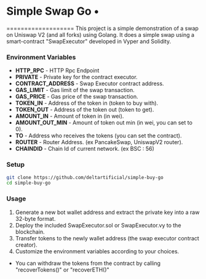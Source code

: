# Simple Swap Go •
===================
This project is a simple demonstration of a swap on Uniswap V2 (and all forks) using Golang. It does a simple swap using a smart-contract "SwapExecutor" developed in Vyper and Solidity.

### Environment Variables

- **HTTP_RPC** - HTTP Rpc Endpoint
- **PRIVATE** - Private key for the contract executor.
- **CONTRACT_ADDRESS** - Swap Executor contract address.
- **GAS_LIMIT** - Gas limit of the swap transaction.
- **GAS_PRICE** - Gas price of the swap transaction.
- **TOKEN_IN** - Address of the token in (token to buy with).
- **TOKEN_OUT** - Address of the token out (token to get).
- **AMOUNT_IN** - Amount of token in (in wei).
- **AMOUNT_OUT_MIN** - Amount of token out min (in wei, you can set to 0).
- **TO** - Address who receives the tokens (you can set the contract).
- **ROUTER** - Router Address. (ex PancakeSwap, UniswapV2 router).
- **CHAINDID** - Chain Id of current network. (ex BSC : 56)

### Setup 

```sh
git clone https://github.com/deltartificial/simple-buy-go
cd simple-buy-go
```

### Usage

1. Generate a new bot wallet address and extract the private key into a raw 32-byte format.
2. Deploy the included SwapExecutor.sol or SwapExecutor.vy to the blockchain.
3. Transfer tokens to the newly wallet address (the swap executor contract creator).
4. Customize the environment variables according to your choices.

- You can withdraw the tokens from the contract by calling "recoverTokens()" or "recoverETH()"
